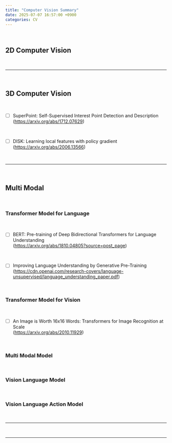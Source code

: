 ```yaml
---
title: "Computer Vision Summary"
date: 2025-07-07 16:57:00 +0900
categories: CV
---
```


&nbsp;

## 2D Computer Vision

<br>

---

<br>

## 3D Computer Vision

<br>

* [ ] SuperPoint: Self-Supervised Interest Point Detection and Description
<br>(<https://arxiv.org/abs/1712.07629>)

<br>

* [ ] DISK: Learning local features with policy gradient
<br>(<https://arxiv.org/abs/2006.13566>)

<br>

---

<br>

## Multi Modal

<br>

### Transformer Model for Language

<br>

* [ ] BERT: Pre-training of Deep Bidirectional Transformers for Language Understanding
<br>(<https://arxiv.org/abs/1810.04805?source=post_page>)

<br>

* [ ] Improving Language Understanding by Generative Pre-Training
<br>(<https://cdn.openai.com/research-covers/language-unsupervised/language_understanding_paper.pdf>)

<br>

### Transformer Model for Vision

<br>

* [ ] An Image is Worth 16x16 Words: Transformers for Image Recognition at Scale
<br>(<https://arxiv.org/abs/2010.11929>)

<br>

### Multi Modal Model

<br>

### Vision Language Model

<br>

### Vision Language Action Model

<br>

---

<br>

---

